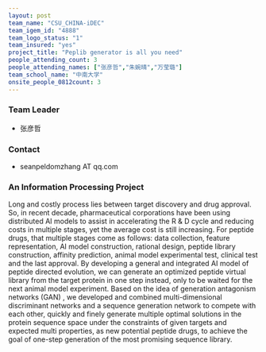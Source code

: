 ```yaml
---
layout: post
team_name: "CSU_CHINA-iDEC"
team_igem_id: "4888"
team_logo_status: "1"
team_insured: "yes"
project_title: "Peplib generator is all you need"
people_attending_count: 3
people_attending_names: ["张彦哲","朱婉晴","万莹璐"]
team_school_name: "中南大学"
onsite_people_0812count: 3
---
```



### Team Leader
* 张彦哲

### Contact
* seanpeldomzhang AT qq.com

### An Information Processing Project

Long and costly process lies between target discovery and drug approval. So, in recent decade, pharmaceutical corporations have been using distributed AI models to assist in accelerating the R & D cycle and reducing costs in multiple stages, yet the average cost is still increasing. For peptide drugs, that multiple stages come as follows: data collection, feature representation, AI model construction, rational design, peptide library construction, affinity prediction, animal model experimental test, clinical test and the last approval. By developing a general and integrated AI model of peptide directed evolution, we can generate an optimized peptide virtual library from the target protein in one step instead, only to be waited for the next animal model experiment. Based on the idea of generation antagonism networks (GAN) , we developed and combined multi-dimensional discriminant networks and a sequence generation network to compete with each other, quickly and finely generate multiple optimal solutions in the protein sequence space under the constraints of given targets and expected multi properties, as new potential peptide drugs, to achieve the goal of one-step generation of the most promising sequence library.